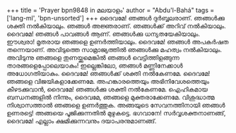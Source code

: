 +++
title = 'Prayer bpn9848 in മലയാളം'
author = "Abdu'l-Bahá"
tags = ['lang-ml', 'bpn-unsorted']
+++
ദൈവമേ! ഞങ്ങള്‍ ദുര്‍ബ്ബലരാണ്. ഞങ്ങള്‍ക്കു ശക്തി നല്‍കിയാലും. ഞങ്ങള്‍ അജ്ഞരാണ്. ഞങ്ങള്‍ക്ക് അറിവ് നല്‍കിയാലും. ദൈവമേ! ഞങ്ങള്‍ പാവങ്ങള്‍ ആണ്. ഞങ്ങള്‍ക്കു ധന്യതയേകിയാലും. ഈശ്വരാ! മൃതരായ ഞങ്ങളെ ഉണര്‍ത്തിയാലും. ദൈവമേ! ഞങ്ങള്‍ അപകര്‍ഷത തന്നെയാണ്. അവിടുത്തെ സാമ്രാജ്യത്തില്‍ ഞങ്ങള്‍ക്കു മഹത്വം നല്‍കിയാലും. അവിടുന്നു ഞങ്ങളെ തുണയ്ക്കുമെങ്കില്‍ ഞങ്ങള്‍ വെട്ടിത്തിളങ്ങുന്ന താരങ്ങളെപ്പോലെയാകും! ഇല്ലെങ്കിലോ, ഞങ്ങള്‍ മണ്ണിനേക്കാള്‍ അധോഗതിയാകും.  ദൈവമേ! ഞങ്ങള്‍ക്ക് ശക്തി നല്‍കേണമേ. ദൈവമേ! ഞങ്ങളെ വിജയികളാക്കേണമേ. അഹങ്കാരത്തെയും അഭിനിവേശത്തെയും കീഴടക്കുവാന്‍, ദൈവമേ! ഞങ്ങള്‍ക്കു ശക്തി നല്‍കേണമേ. ഐഹികമായ ബന്ധനങ്ങളില്‍ നിന്നും, ദൈവമേ, ഞങ്ങളെ മുക്തരാക്കേണമേ. വിശുദ്ധാത്മ നിശ്വാസത്താല്‍ ഞങ്ങളെ ഉണര്‍ത്തുക. അങ്ങയുടെ സേവനത്തിനായി ഞങ്ങള്‍ ഉണരട്ടെ! അങ്ങയെ പൂജിക്കുന്നതില്‍ മുഴുകട്ടെ. ഭഗവാനേ! സര്‍വ്വശക്തനാണങ്ങ്, ദൈവമേ! എല്ലാം ക്ഷമിക്കുന്നവനും ദയാപരനുമാണങ്ങ്.
